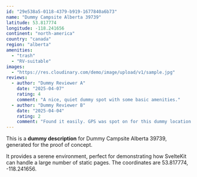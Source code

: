 ```yaml
---
id: "29e538a5-0118-4379-b919-1677840a6b73"
name: "Dummy Campsite Alberta 39739"
latitude: 53.817774
longitude: -118.241656
continent: "north-america"
country: "canada"
region: "alberta"
amenities:
  - "trash"
  - "RV-suitable"
images:
  - "https://res.cloudinary.com/demo/image/upload/v1/sample.jpg"
reviews:
  - author: "Dummy Reviewer A"
    date: "2025-04-07"
    rating: 4
    comment: "A nice, quiet dummy spot with some basic amenities."
  - author: "Dummy Reviewer B"
    date: "2025-04-04"
    rating: 2
    comment: "Found it easily. GPS was spot on for this dummy location."
---
```


This is a **dummy description** for Dummy Campsite Alberta 39739, generated for the proof of concept.

It provides a serene environment, perfect for demonstrating how SvelteKit can handle a large number of static pages. The coordinates are 53.817774, -118.241656.
